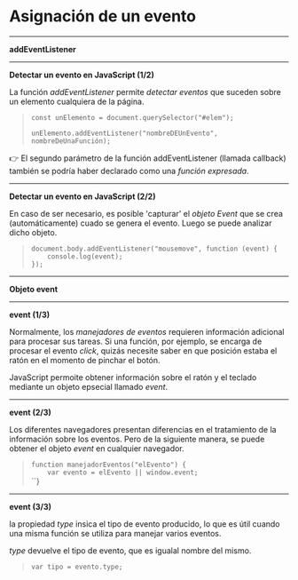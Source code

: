 <h1>Asignación de un evento</h1>

----------------------------------------------------------------
**addEventListener**

----------------------------------------------------------------
**Detectar un evento en JavaScript (1/2)**

La función *addEventListener* permite *detectar eventos* que suceden sobre un elemento cualquiera de la página.

> ``const unElemento = document.querySelector("#elem");`` <br>
> `` `` <br>
> ``unElemento.addEventListener("nombreDEUnEvento", nombreDeUnaFunción);``

👉 El segundo parámetro de la función addEventListener (llamada callback)
también se podría haber declarado como una *función expresada*.

----------------------------------------------------------------
**Detectar un evento en JavaScript (2/2)**

En caso de ser necesario, es posible 'capturar' el *objeto Event* que se crea (automáticamente) cuado se genera el evento. Luego se puede analizar dicho objeto.

> ``document.body.addEventListener("mousemove", function (event) {`` <br>
> ``    console.log(event);`` <br>
> ``});`` 

----------------------------------------------------------------
**Objeto event**

----------------------------------------------------------------
**event (1/3)**

Normalmente, los *manejadores de eventos* requieren información adicional para procesar sus tareas. Si una función, por ejemplo, se encarga de procesar el evento *click*, quizás necesite saber en que posición estaba el ratón en el momento de pinchar el botón.

JavaScript permoite obtener información sobre el ratón y el teclado mediante un objeto epsecial llamado *event*.

----------------------------------------------------------------
**event (2/3)**

Los diferentes navegadores presentan diferencias en el tratamiento de la información sobre los eventos. Pero de la siguiente manera, se puede obtener el objeto *event* en cualquier navegador.

> ``function manejadorEventos("elEvento") {`` <br>
> ``    var evento = elEvento || window.event;`` <br>
> ``}

----------------------------------------------------------------
**event (3/3)**

la propiedad *type* insica el tipo de evento producido, lo que es útil cuando una misma función se utiliza para manejar varios eventos.

*type* devuelve el tipo de evento, que es igualal nombre del mismo.

> ``var tipo = evento.type;`` 



